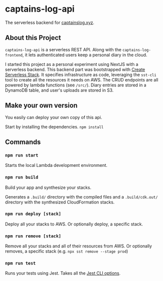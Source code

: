 # captains-log-api

The serverless backend for [captainslog.xyz](https://captainslog.xyz).

## About this Project

`captains-log-api` is a serverless REST API. Along with the `captains-log-frontend`, it lets authenticated users keep a personal diary in the cloud.

I started this project as a personal experiment using NextJS with a serverless backend. This backend part was bootstrapped with [Create Serverless Stack](https://docs.serverless-stack.com/packages/create-serverless-stack). It specifies infrastructure as code, leveraging the `sst-cli` tool to create all the resources it needs on AWS. The CRUD endpoints are all powered by lambda functions (see `/src/`). Diary entries are stored in a DynamoDB table, and user's uploads are stored in S3.

## Make your own version

You easily can deploy your own copy of this api.

Start by installing the dependencies.
`npm install`

## Commands

### `npm run start`

Starts the local Lambda development environment.

### `npm run build`

Build your app and synthesize your stacks.

Generates a `.build/` directory with the compiled files and a `.build/cdk.out/` directory with the synthesized CloudFormation stacks.

### `npm run deploy [stack]`

Deploy all your stacks to AWS. Or optionally deploy, a specific stack.

### `npm run remove [stack]`

Remove all your stacks and all of their resources from AWS. Or optionally removes, a specific stack (e.g. `npx sst remove --stage prod`)

### `npm run test`

Runs your tests using Jest. Takes all the [Jest CLI options](https://jestjs.io/docs/en/cli).
